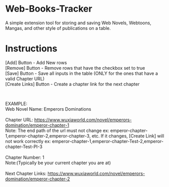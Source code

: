 # Web-Books-Tracker
A simple extension tool for storing and saving Web Novels, Webtoons, Mangas, and other style of publications on a table.

# Instructions
[Add] Button - Add New rows <br />
[Remove] Button - Remove rows that have the checkbox set to true <br />
[Save] Button - Save all inputs in the table (ONLY for the ones that have a valid Chapter URL) <br />
[Create Links] Button - Create a chapter link for the next chapter <br />

<br />

EXAMPLE: <br />
Web Novel Name: Emperors Dominations <br /><br />
Chapter URL: https://www.wuxiaworld.com/novel/emperors-domination/emperor-chapter-1  <br />
Note: The end path of the url must not change ex: emperor-chapter-1,emperor-chapter-2,emperor-chapter-3, etc. If it changes, [Create Link] will not work correctly ex: emperor-chapter-1,emperor-chapter-Test-2,emperor-chapter-Test-PI-3 <br /><br />
Chapter Number: 1 <br />
Note:(Typically be your current chapter you are at) <br /><br />
Next Chapter Links: https://www.wuxiaworld.com/novel/emperors-domination/emperor-chapter-2 <br />
